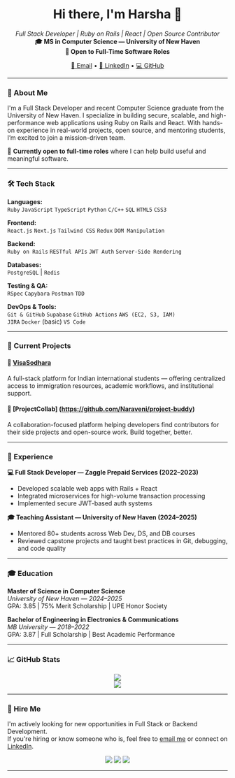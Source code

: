 <h1 align="center">Hi there, I'm Harsha 👋</h1>

<p align="center">
  <em>Full Stack Developer | Ruby on Rails | React | Open Source Contributor</em><br />
  <strong>🎓 MS in Computer Science — University of New Haven</strong><br />
  <strong>💼 Open to Full-Time Software Roles</strong>
</p>

<p align="center">
  <a href="mailto:harshaemployment@gmail.com">📧 Email</a> •
  <a href="https://www.linkedin.com/in/harsha-b-83bab319b/">🔗 LinkedIn</a> •
  <a href="https://github.com/Naraveni">💻 GitHub</a>
</p>

---

### 🚀 About Me

I'm a Full Stack Developer and recent Computer Science graduate from the University of New Haven. I specialize in building secure, scalable, and high-performance web applications using Ruby on Rails and React. With hands-on experience in real-world projects, open source, and mentoring students, I’m excited to join a mission-driven team.

💼 **Currently open to full-time roles** where I can help build useful and meaningful software.

---

### 🛠️ Tech Stack

**Languages:**  
`Ruby` `JavaScript` `TypeScript` `Python` `C/C++` `SQL` `HTML5` `CSS3`

**Frontend:**  
`React.js` `Next.js` `Tailwind CSS` `Redux` `DOM Manipulation`

**Backend:**  
`Ruby on Rails` `RESTful APIs` `JWT Auth` `Server-Side Rendering`

**Databases:**  
`PostgreSQL` | `Redis`

**Testing & QA:**  
`RSpec` `Capybara` `Postman` `TDD`

**DevOps & Tools:**  
`Git & GitHub` `Supabase` `GitHub Actions` `AWS (EC2, S3, IAM)`  
`JIRA` `Docker` (basic) `VS Code`

---

### 🔧 Current Projects

#### 🧳 [VisaSodhara](https://github.com/Naraveni/IntStudents-Backend)
A full-stack platform for Indian international students — offering centralized access to immigration resources, academic workflows, and institutional support.

#### 🤝 [ProjectCollab] (https://github.com/Naraveni/project-buddy)
A collaboration-focused platform helping developers find contributors for their side projects and open-source work. Build together, better.

---

### 💼 Experience

**💻 Full Stack Developer — Zaggle Prepaid Services (2022–2023)**  
- Developed scalable web apps with Rails + React
- Integrated microservices for high-volume transaction processing
- Implemented secure JWT-based auth systems

**🎓 Teaching Assistant — University of New Haven (2024–2025)**  
- Mentored 80+ students across Web Dev, DS, and DB courses
- Reviewed capstone projects and taught best practices in Git, debugging, and code quality

---

### 🎓 Education

**Master of Science in Computer Science**  
_University of New Haven — 2024–2025_  
GPA: 3.85 | 75% Merit Scholarship | UPE Honor Society

**Bachelor of Engineering in Electronics & Communications**  
_MB University — 2018–2022_  
GPA: 3.87 | Full Scholarship | Best Academic Performance

---

### 📈 GitHub Stats

<p align="center">
  <img src="https://github-readme-stats.vercel.app/api?username=harshabana&show_icons=true&theme=radical" />
  <br />
  <img src="https://github-readme-stats.vercel.app/api/top-langs/?username=harshabana&layout=compact&theme=radical" />
</p>

---

### 📨 Hire Me

I'm actively looking for new opportunities in Full Stack or Backend Development.  
If you're hiring or know someone who is, feel free to [email me](mailto:harshaemployment@gmail.com) or connect on [LinkedIn](https://www.linkedin.com/in/harsha-b-83bab319b/).

<p align="center">
  <img src="https://img.shields.io/badge/Available%20for-Hire-success?style=for-the-badge&logo=github" />
  <img src="https://img.shields.io/badge/Built%20With-Ruby_on_Rails-red?style=for-the-badge&logo=rubyonrails" />
  <img src="https://img.shields.io/badge/Powered%20By-React-blue?style=for-the-badge&logo=react" />
</p>

---

